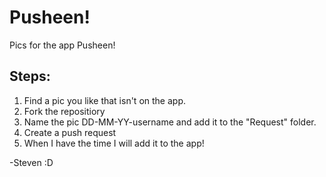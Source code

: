 # Pusheen!
Pics for the app Pusheen!

## Steps:
1. Find a pic you like that isn't on the app.
2. Fork the repositiory
3. Name the pic DD-MM-YY-username and add it to the "Request" folder.
5. Create a push request
4. When I have the time I will add it to the app!

-Steven :D
